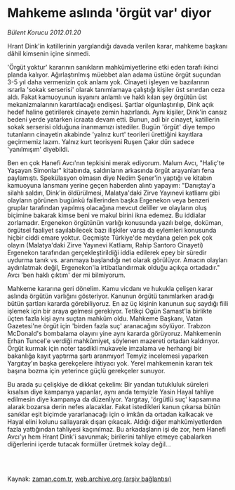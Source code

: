 # Mahkeme aslında 'örgüt var' diyor

*Bülent Korucu 2012.01.20*

<td class="columnist-detail">
<p>Hrant Dink'in katillerinin yargılandığı davada verilen karar, mahkeme başkanı dâhil kimsenin içine sinmedi.</p>
<p>
<div id="haberMetinDiv">
<p>'Örgüt yoktur' kararının sanıkların mahkûmiyetlerine etki eden tarafı ikinci planda kalıyor. Ağırlaştırılmış müebbet alan adama üstüne örgüt suçundan 3-5 yıl daha vermenizin çok anlamı yok. Cinayeti işleyen ve bazılarının ısrarla 'sokak serserisi' olarak tanımlamaya çalıştığı kişiler üst sınırdan ceza aldı. Fakat kamuoyunun isyanını anlamlı ve haklı kılan şey örgütün üst mekanizmalarının karartılacağı endişesi. Şartlar olgunlaştırılıp, Dink açık hedef haline getirilerek cinayete zemin hazırlandı. Aynı kişiler, Dink'in cansız bedeni yerde yatarken icraata devam etti. Bunun, adi bir cinayet, katillerin sokak serserisi olduğuna inanmamızı istediler. Bugün 'örgüt' diye tempo tutanların cinayetin akabinde 'yalnız kurt' teorileri ürettiğini kayıtlara geçirmemiz lazım. Yalnız kurt teorisyeni Ruşen Çakır dün sadece 'yanılmışım' diyebildi.
<p>Ben en çok Hanefi Avcı'nın tepkisini merak ediyorum. Malum Avcı, "Haliç'te Yaşayan Simonlar" kitabında, saldırıların arkasında örgüt arayanları fena paylamıştı. Spekülasyon olmasın diye Nedim Şener'in yaptığı ve kitabın kamuoyuna lansmanı yerine geçen haberden alıntı yapayım: "Danıştay'a silahlı saldırı, Dink'in öldürülmesi, Malatya'daki Zirve Yayınevi katliamı gibi olayların görünen bugünkü faillerinden başka Ergenekon veya benzeri gruplar tarafından yapılmış olacağına mevcut deliller ve olayların oluş biçimine bakarak kimse beni ve makul birini ikna edemez. Bu iddialar zorlamadır. Ergenekon örgütünün varlığı konusunda yazılı belge, doküman, örgütsel faaliyet sayılabilecek bazı ilişkiler varsa da eylemleri konusunda hiçbir ciddi emare yoktur. Geçmişte Türkiye'de meydana gelen pek çok olayın (Malatya'daki Zirve Yayınevi Katliamı, Rahip Santoro Cinayeti) Ergenekon tarafından gerçekleştirildiği iddia edilerek epey bir süredir uydurma tanık vs. aranmaya başlandığı net olarak görülüyor. Amacın olayları aydınlatmak değil, Ergenekon'la irtibatlandırmak olduğu açıkça ortadadır." Avcı 'ben haklı çıktım' der mi bilmiyorum.
<p>Mahkeme kararına geri dönelim. Kamu vicdanı ve hukukla çelişen karar aslında örgütün varlığını gösteriyor. Kanunun örgütü tanımlarken aradığı bütün şartları kararda görebiliyoruz. En az üç kişinin kanunun suç saydığı fiili işlemek için bir araya gelmesi gerekiyor. Tetikçi Ogün Samast'la birlikte üçten fazla kişi aynı suçtan mahkûm oldu. Mahkeme Başkanı, Vatan Gazetesi'ne örgüt için 'birden fazla suç' aranacağını söylüyor. Trabzon McDonald's bombalama olayını yine aynı kararda görüyoruz. Mahkemenin Erhan Tuncel'e verdiği mahkûmiyet, söylenen mazereti ortadan kaldırıyor. Örgüt kurmak için noter tasdikli mukavele imzalama ve herhangi bir bakanlığa kayıt yaptırma şartı aranmıyor! Temyiz incelemesi yaparken Yargıtay'ın başka gerekçelere ihtiyacı yok. Yerel mahkemenin kararı tek başına bozma için yeterince güçlü gerekçeler sunuyor.
<p>Bu arada şu çelişkiye de dikkat çekelim: Bir yandan tutukluluk süreleri kısalsın diye kampanya yapanlar, aynı anda temyizle Yasin Hayal tahliye edilmesin diye kampanya da düzenliyor. Yargıtay, 'örgütlü suç' kapsamına alarak bozarsa derin nefes alacaklar. Fakat istedikleri kanun çıkarsa bütün sanıklar eşit biçimde yararlanacağı için o imkân da ortadan kalkacak ve Hayal elini kolunu sallayarak dışarı çıkacak. Aldığı diğer mahkûmiyetlerden fazla yattığından tahliyesi kaçınılmaz. Bu arkadaşların işi de zor, hem Hanefi Avcı'yı hem Hrant Dink'i savunmak; birilerini tahliye etmeye çabalarken diğerlerini içerde tutacak formüller üretmek kolay değil... </p></p></p></p></div>
</p>


<p><br>
		 </br></p></td>

Kaynak: [zaman.com.tr](http://zaman.com.tr/yazar.do?yazino=1232359), [web.archive.org (arşiv bağlantısı)](http://web.archive.org/web/20120126131151/http://www.zaman.com.tr:80/yazar.do?yazino=1232359)
